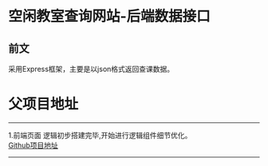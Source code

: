 空闲教室查询网站-后端数据接口
====
前文
----
采用Express框架，主要是以json格式返回查课数据。

# 父项目地址<br>
***
1.前端页面 逻辑初步搭建完毕,开始进行逻辑组件细节优化。<br>
    [Github项目地址](https://github.com/cicidoll/ppsucClassRoom)<br>
***